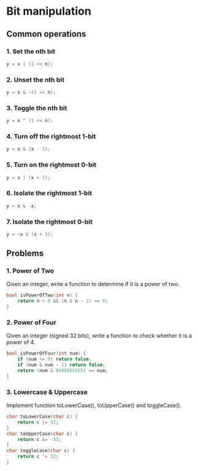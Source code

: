 # Bit manipulation

## Common operations

### 1. Set the nth bit

```c++
y = x | (1 << n);
```

### 2. Unset the nth bit

```c++
y = x & ~(1 << n);
```

### 3. Toggle the nth bit

```c++
y = x ^ (1 << n);
```

### 4. Turn off the rightmost 1-bit

```c++
y = x & (x - 1);
```

### 5. Turn on the rightmost 0-bit

```c++
y = x | (x + 1);
```

### 6. Isolate the rightmost 1-bit

```c++
y = x & -x;
```

### 7. Isolate the rightmost 0-bit

```c++
y = ~x & (x + 1);
```

## Problems

### 1. Power of Two

Given an integer, write a function to determine if it is a power of two.

```c++
bool isPowerOfTwo(int n) {
    return n > 0 && (n & n - 1) == 0;
}
```

### 2. Power of Four

Given an integer (signed 32 bits), write a function to check whether it is a power of 4.

```c++
bool isPowerOfFour(int num) {
    if (num <= 0) return false;
    if (num & num - 1) return false;
    return (num & 0x55555555) == num;
}
```

### 3. Lowercase & Uppercase

Implement function toLowerCase(), toUpperCase() and toggleCase().

```c++
char toLowerCase(char c) {
    return c |= 32;
}
char toUpperCase(char c) {
    return c &= -33;
}
char toggleCase(char c) {
    return c ^= 32;
}
```
